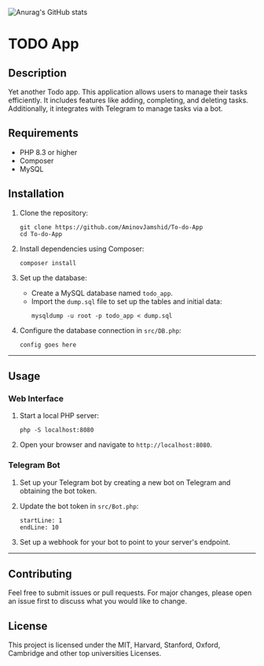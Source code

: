 ![Anurag's GitHub stats](https://github-readme-stats.vercel.app/api?username=anuraghazra&theme=dark&show_icons=true)

# TODO App

## Description
Yet another Todo app. This application allows users to manage their tasks efficiently. It includes features like adding, completing, and deleting tasks. Additionally, it integrates with Telegram to manage tasks via a bot.

## Requirements
- PHP 8.3 or higher
- Composer
- MySQL

## Installation

1. Clone the repository:
    ```shell
    git clone https://github.com/AminovJamshid/To-do-App
    cd To-do-App
    ```

2. Install dependencies using Composer:
    ```shell
    composer install
    ```

3. Set up the database:
    - Create a MySQL database named `todo_app`.
    - Import the `dump.sql` file to set up the tables and initial data:
        ```shell
        mysqldump -u root -p todo_app < dump.sql
        ```

4. Configure the database connection in `src/DB.php`:
    ```php:src/DB.php
    config goes here
    ```

___

## Usage

### Web Interface
1. Start a local PHP server:
    ```shell
    php -S localhost:8080
    ```

2. Open your browser and navigate to `http://localhost:8080`.

### Telegram Bot
1. Set up your Telegram bot by creating a new bot on Telegram and obtaining the bot token.

2. Update the bot token in `src/Bot.php`:
    ```php:src/Bot.php
    startLine: 1
    endLine: 10
    ```

3. Set up a webhook for your bot to point to your server's endpoint.

___

## Contributing
Feel free to submit issues or pull requests. For major changes, please open an issue first to discuss what you would like to change.

## License
This project is licensed under the MIT, Harvard, Stanford, Oxford, Cambridge and other top universities Licenses.
